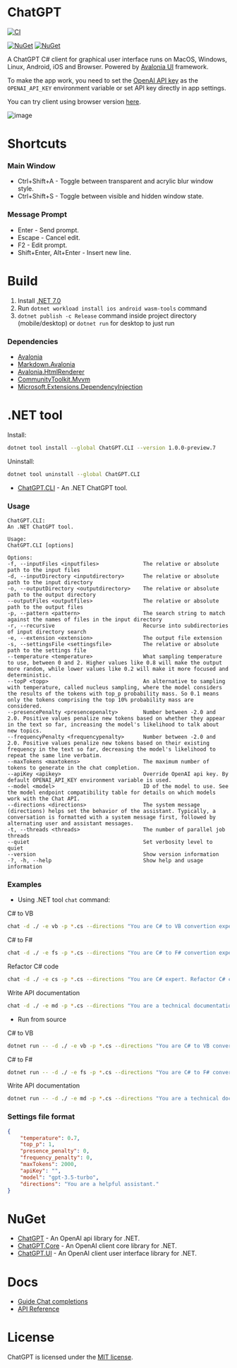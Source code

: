 # ChatGPT

[![CI](https://github.com/wieslawsoltes/ChatGPT/actions/workflows/build.yml/badge.svg?branch=main)](https://github.com/wieslawsoltes/ChatGPT/actions/workflows/build.yml)

[![NuGet](https://img.shields.io/nuget/v/ChatGPT.svg)](https://www.nuget.org/packages/ChatGPT)
[![NuGet](https://img.shields.io/nuget/dt/ChatGPT.svg)](https://www.nuget.org/packages/ChatGPT)

A ChatGPT C# client for graphical user interface runs on MacOS, Windows, Linux, Android, iOS and Browser. Powered by [Avalonia UI](https://avaloniaui.net/) framework.

To make the app work, you need to set the [OpenAI API key](https://beta.openai.com/account/api-keys) as the `OPENAI_API_KEY` environment variable or set API key directly in app settings.

You can try client using browser version [here](https://wieslawsoltes.github.io/ChatGPT/).

![image](https://user-images.githubusercontent.com/2297442/224843834-a58190df-3bdb-4722-b737-94e7adc87805.png)

# Shortcuts

### Main Window

- Ctrl+Shift+A - Toggle between transparent and acrylic blur window style.
- Ctrl+Shift+S - Toggle between visible and hidden window state.

### Message Prompt

- Enter - Send prompt.
- Escape - Cancel edit.
- F2 - Edit prompt.
- Shift+Enter, Alt+Enter - Insert new line.

# Build

1. Install [.NET 7.0](https://dotnet.microsoft.com/en-us/download/dotnet/7.0)
2. Run `dotnet workload install ios android wasm-tools` command
3. `dotnet publish -c Release` command inside project directory (mobile/desktop) or `dotnet run` for desktop to just run

### Dependencies

- [Avalonia](https://github.com/AvaloniaUI/Avalonia)
- [Markdown.Avalonia](https://github.com/whistyun/Markdown.Avalonia)
- [Avalonia.HtmlRenderer](https://github.com/AvaloniaUI/Avalonia.HtmlRenderer)
- [CommunityToolkit.Mvvm](https://github.com/CommunityToolkit/dotnet)
- [Microsoft.Extensions.DependencyInjection](https://www.nuget.org/packages/Microsoft.Extensions.DependencyInjection/)

# .NET tool

Install:
```bash
dotnet tool install --global ChatGPT.CLI --version 1.0.0-preview.7
```

Uninstall:
```bash
dotnet tool uninstall --global ChatGPT.CLI
```

- [ChatGPT.CLI](https://www.nuget.org/packages/ChatGPT.CLI) - An .NET ChatGPT tool.

### Usage

```
ChatGPT.CLI:
An .NET ChatGPT tool.

Usage:
ChatGPT.CLI [options]

Options:
-f, --inputFiles <inputfiles>              The relative or absolute path to the input files
-d, --inputDirectory <inputdirectory>      The relative or absolute path to the input directory
-o, --outputDirectory <outputdirectory>    The relative or absolute path to the output directory
--outputFiles <outputfiles>                The relative or absolute path to the output files
-p, --pattern <pattern>                    The search string to match against the names of files in the input directory
-r, --recursive                            Recurse into subdirectories of input directory search
-e, --extension <extension>                The output file extension
-s, --settingsFile <settingsfile>          The relative or absolute path to the settings file
--temperature <temperature>                What sampling temperature to use, between 0 and 2. Higher values like 0.8 will make the output more random, while lower values like 0.2 will make it more focused and deterministic.
--topP <topp>                              An alternative to sampling with temperature, called nucleus sampling, where the model considers the results of the tokens with top_p probability mass. So 0.1 means only the tokens comprising the top 10% probability mass are considered.
--presencePenalty <presencepenalty>        Number between -2.0 and 2.0. Positive values penalize new tokens based on whether they appear in the text so far, increasing the model's likelihood to talk about new topics.
--frequencyPenalty <frequencypenalty>      Number between -2.0 and 2.0. Positive values penalize new tokens based on their existing frequency in the text so far, decreasing the model's likelihood to repeat the same line verbatim.
--maxTokens <maxtokens>                    The maximum number of tokens to generate in the chat completion.
--apiKey <apikey>                          Override OpenAI api key. By default OPENAI_API_KEY environment variable is used.
--model <model>                            ID of the model to use. See the model endpoint compatibility table for details on which models work with the Chat API.
--directions <directions>                  The system message (directions) helps set the behavior of the assistant. Typically, a conversation is formatted with a system message first, followed by alternating user and assistant messages.
-t, --threads <threads>                    The number of parallel job threads
--quiet                                    Set verbosity level to quiet
--version                                  Show version information
-?, -h, --help                             Show help and usage information
```

### Examples

- Using .NET tool `chat` command:

C# to VB
```bash
chat -d ./ -e vb -p *.cs --directions "You are C# to VB convertion expert. Convert input code from C# to VB. Write only converted code."
```

C# to F#
```bash
chat -d ./ -e fs -p *.cs --directions "You are C# to F# convertion expert. Convert input code from C# to F#. Write only code."
```

Refactor C# code
```bash
chat -d ./ -e cs -p *.cs --directions "You are C# expert. Refactor C# code to use fluent api. Write only code."
```

Write API documentation
```bash
chat -d ./ -e md -p *.cs --directions "You are a technical documentation writer. Write API documentation for C# code. If XML docs are missing write them."
```

- Run from source

C# to VB
```bash
dotnet run -- -d ./ -e vb -p *.cs --directions "You are C# to VB convertion expert. Convert input code from C# to VB. Write only converted code."
```

C# to F#
```bash
dotnet run -- -d ./ -e fs -p *.cs --directions "You are C# to F# convertion expert. Convert input code from C# to F#. Write only code."
```

Write API documentation
```bash
dotnet run -- -d ./ -e md -p *.cs --directions "You are a technical documentation writer. Write API documentation for C# code. If XML docs are missing write them."
```

### Settings file format

```json
{
    "temperature": 0.7,
    "top_p": 1,
    "presence_penalty": 0,
    "frequency_penalty": 0,
    "maxTokens": 2000,
    "apiKey": "",
    "model": "gpt-3.5-turbo",
    "directions": "You are a helpful assistant."
}
```

# NuGet

- [ChatGPT](https://www.nuget.org/packages/ChatGPT) - An OpenAI api library for .NET.
- [ChatGPT.Core](https://www.nuget.org/packages/ChatGPT.Core) - An OpenAI client core library for .NET.
- [ChatGPT.UI](https://www.nuget.org/packages/ChatGPT.UI) - An OpenAI client user interface library for .NET.

# Docs

- [Guide Chat completions](https://platform.openai.com/docs/guides/chat)
- [API Reference](https://platform.openai.com/docs/api-reference/chat)

# License

ChatGPT is licensed under the [MIT license](LICENSE).
